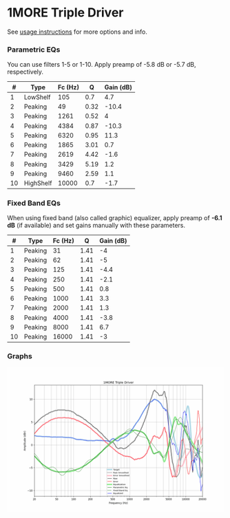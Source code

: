 # 1MORE Triple Driver
See [usage instructions](https://github.com/jaakkopasanen/AutoEq#usage) for more options and info.

### Parametric EQs
You can use filters 1-5 or 1-10. Apply preamp of -5.8 dB or -5.7 dB, respectively.

|   # | Type      |   Fc (Hz) |    Q |   Gain (dB) |
|-----|-----------|-----------|------|-------------|
|   1 | LowShelf  |       105 | 0.7  |         4.7 |
|   2 | Peaking   |        49 | 0.32 |       -10.4 |
|   3 | Peaking   |      1261 | 0.52 |         4   |
|   4 | Peaking   |      4384 | 0.87 |       -10.3 |
|   5 | Peaking   |      6320 | 0.95 |        11.3 |
|   6 | Peaking   |      1865 | 3.01 |         0.7 |
|   7 | Peaking   |      2619 | 4.42 |        -1.6 |
|   8 | Peaking   |      3429 | 5.19 |         1.2 |
|   9 | Peaking   |      9460 | 2.59 |         1.1 |
|  10 | HighShelf |     10000 | 0.7  |        -1.7 |

### Fixed Band EQs
When using fixed band (also called graphic) equalizer, apply preamp of **-6.1 dB** (if available) and set gains manually with these parameters.

|   # | Type    |   Fc (Hz) |    Q |   Gain (dB) |
|-----|---------|-----------|------|-------------|
|   1 | Peaking |        31 | 1.41 |        -4   |
|   2 | Peaking |        62 | 1.41 |        -5   |
|   3 | Peaking |       125 | 1.41 |        -4.4 |
|   4 | Peaking |       250 | 1.41 |        -2.1 |
|   5 | Peaking |       500 | 1.41 |         0.8 |
|   6 | Peaking |      1000 | 1.41 |         3.3 |
|   7 | Peaking |      2000 | 1.41 |         1.3 |
|   8 | Peaking |      4000 | 1.41 |        -3.8 |
|   9 | Peaking |      8000 | 1.41 |         6.7 |
|  10 | Peaking |     16000 | 1.41 |        -3   |

### Graphs
![](./1MORE%20Triple%20Driver.png)
